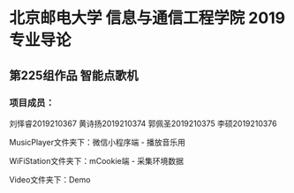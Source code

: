 # 北京邮电大学 信息与通信工程学院 2019专业导论

## 第225组作品 智能点歌机

### 项目成员：

刘怿睿2019210367 黄诗扬2019210374 郭佩圣2019210375 李硕2019210376



MusicPlayer文件夹下：微信小程序端 - 播放音乐用

WiFiStation文件夹下：mCookie端 - 采集环境数据

Video文件夹下：Demo

